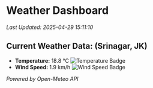 
# Weather Dashboard

_Last Updated: 2025-04-29 15:11:10_

## Current Weather Data: (Srinagar, JK)
- **Temperature:** 18.8 °C ![Temperature Badge](https://img.shields.io/badge/Temperature-Low%20Temp-blue)
- **Wind Speed:** 1.9 km/h ![Wind Speed Badge](https://img.shields.io/badge/Wind%20Speed-Light%20Wind-blue)

*Powered by Open-Meteo API*
